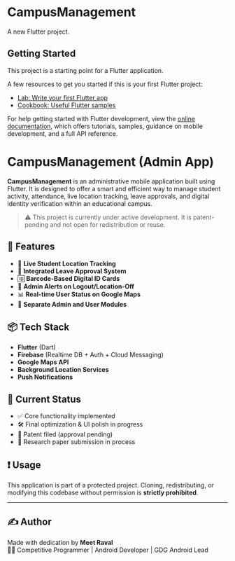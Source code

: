# CampusManagement

A new Flutter project.

## Getting Started

This project is a starting point for a Flutter application.

A few resources to get you started if this is your first Flutter project:

- [Lab: Write your first Flutter app](https://docs.flutter.dev/get-started/codelab)
- [Cookbook: Useful Flutter samples](https://docs.flutter.dev/cookbook)

For help getting started with Flutter development, view the
[online documentation](https://docs.flutter.dev/), which offers tutorials,
samples, guidance on mobile development, and a full API reference.


# CampusManagement (Admin App)

**CampusManagement** is an administrative mobile application built using Flutter. It is designed to offer a smart and efficient way to manage student activity, attendance, live location tracking, leave approvals, and digital identity verification within an educational campus.

> ⚠️ This project is currently under active development. It is patent-pending and not open for redistribution or reuse.

## 📱 Features

- 📍 **Live Student Location Tracking**
- 📩 **Integrated Leave Approval System**
- 🆔 **Barcode-Based Digital ID Cards**
- 🔔 **Admin Alerts on Logout/Location-Off**
- 📊 **Real-time User Status on Google Maps**
- 🔐 **Separate Admin and User Modules**

## 📦 Tech Stack

- **Flutter** (Dart)
- **Firebase** (Realtime DB + Auth + Cloud Messaging)
- **Google Maps API**
- **Background Location Services**
- **Push Notifications**

## 🚧 Current Status

- ✅ Core functionality implemented
- 🛠 Final optimization & UI polish in progress
- 📄 Patent filed (approval pending)
- 📝 Research paper submission in process

## ❗ Usage

This application is part of a protected project. Cloning, redistributing, or modifying this codebase without permission is **strictly prohibited**.

---

## ✍️ Author

Made with dedication by **Meet Raval**  
👨‍💻 Competitive Programmer | Android Developer | GDG Android Lead  
